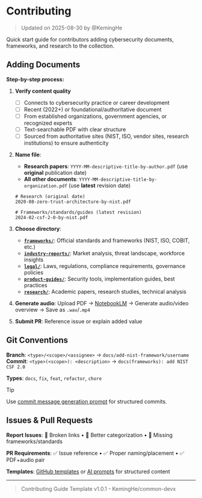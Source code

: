 # Contributing

> Updated on 2025-08-30 by @KemingHe

Quick start guide for contributors adding cybersecurity documents, frameworks, and research to the collection.

## Adding Documents

**Step-by-step process:**

1. **Verify content quality**
   - [ ] Connects to cybersecurity practice or career development  
   - [ ] Recent (2022+) or foundational/authoritative document
   - [ ] From established organizations, government agencies, or recognized experts  
   - [ ] Text-searchable PDF with clear structure
   - [ ] Sourced from authoritative sites (NIST, ISO, vendor sites, research institutions) to ensure authenticity

2. **Name file**:
   - **Research papers**: `YYYY-MM-descriptive-title-by-author.pdf` (use **original** publication date)
   - **All other documents**: `YYYY-MM-descriptive-title-by-organization.pdf` (use **latest** revision date)

   ```plaintext
   # Research (original date)
   2020-08-zero-trust-architecture-by-nist.pdf
   
   # Frameworks/standards/guides (latest revision)  
   2024-02-csf-2-0-by-nist.pdf
   ```

3. **Choose directory**:
   - [**`frameworks/`**](./frameworks/): Official standards and frameworks (NIST, ISO, COBIT, etc.)
   - [**`industry-reports/`**](./industry-reports/): Market analysis, threat landscape, workforce insights
   - [**`legal/`**](./legal/): Laws, regulations, compliance requirements, governance policies
   - [**`product-guides/`**](./product-guides/): Security tools, implementation guides, best practices  
   - [**`research/`**](./research/): Academic papers, research studies, technical analysis

4. **Generate audio**: Upload PDF → [NotebookLM](https://notebooklm.google.com) → Generate audio/video overview → Save as `.wav`/`.mp4`

5. **Submit PR**: Reference issue or explain added value

## Git Conventions

**Branch**: `<type>/<scope>/<assignee>` → `docs/add-nist-framework/username`  
**Commit**: `<type>(<scope>): <description>` → `docs(frameworks): add NIST CSF 2.0`

**Types**: `docs`, `fix`, `feat`, `refactor`, `chore`

> [!TIP]
> Use [commit message generation prompt](./prompts/prompt-commit-msg-gen.md) for structured commits.

## Issues & Pull Requests

**Report Issues**: 🔗 Broken links • 📁 Better categorization • 📄 Missing frameworks/standards

**PR Requirements**: ✅ Issue reference • ✅ Proper naming/placement • ✅ PDF+audio pair

**Templates**: [GitHub templates](./.github/) or [AI prompts](./prompts/) for structured content

---

> Contributing Guide Template v1.0.1 - KemingHe/common-devx
